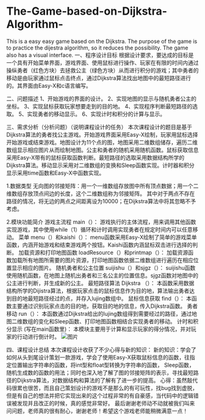 # The-Game-based-on-Dijkstra-Algorithm-
This is a easy easy game based on the Dijkstra.  The purpose of the game is to practice the dijestra algorithm, so it reduces the possibility. The game also has a visual interface.
一、程序设计目标
根据设计要求，要达成的目标是一个具有开始菜单界面，游戏界面、使用鼠标进行操作、玩家在有限的时间内通过操纵勇者（红色方块）去拯救公主（绿色方块）从而进行积分的游戏；其中勇者的移动是由玩家通过鼠标点击终点，通过Dijkstra算法找出地图中的最短路径进行的。其界面由Easy-X和c语言编写。

二、问题描述
1、开始游戏的界面的设计。
2、实现地图的显示与随机勇者公主的坐标。
3、实现鼠标获取玩家想要走到的目的地。
4、实现程序判断最短路径的选取。
5、实现勇者的移动显示。
6、实现计时和积分的计算与显示。

三、需求分析（分析问题）（说明课程设计的任务）
本次课程设计的题目是基于Dijkstra算法的勇者找公主游戏。开始游戏界面采用Easy-X绘制，玩家用鼠标选择开始游戏或结束游戏。地图设计为11个点的图，地图采用二维数组储存，遍历二维数组显示相应图片从而绘制地图。公主和勇者的随机采用随机函数。鼠标获取信息采用Easy-X带有的鼠标获取函数判断。最短路径的选取采用数据结构所学的Dijkstra算法。移动显示采用对二维数组的变换和Sleep函数实现。计时器和积分显示采用time函数和Easy-X中函数实现。

1.数据类型
无向图的邻接矩阵：用一个一维数组存放图中所有顶点数据；用一个二维数组存放顶点间边的长度，这个二维数组称为邻接矩阵。
其中对于两点不存在路径的情况，将无边的两点之间距离设为10000；在Dijkstra算法中将其忽略不予考虑。

2.模块功能简介
游戏主流程  main（）：
游戏执行的主体流程，用来调用其他函数实现游戏，其中使用while（1）循环和计时调用实现勇者在规定时间内可以任意移动。
菜单 menu（）和kaishi（）：
menu函数采用Easy-X绘制了简单的游戏菜单函数，内涵开始游戏和结束游戏两个按钮。Kaishi函数内涵鼠标双击进行选择的判断。
加载资源和打印地图函数  loadResource（）和printmap（）：
加载资源函数加载所有地图所需要的图片资源，打印地图函数依据二维数组进行遍历在相应位置显示相应的图片。
随机勇者和公主位置 suijishu（）和sjgz（）：
suijishu函数使用随机函数，在地图上随机出勇者和三名公主的位置信息。sjgz函数对地图中的公主进行判断，并生成新的公主。
最短路径算法 Dijkstra （）：
本函数采用数据结构所学的Dijistra算法，根据玩家点击的鼠标信息作为目的地，算法输出勇者达到目的地最短路径经过的点，并存入lujing数组中。
鼠标信息获取 find（）：
本函数主要通过识别玩家点击的目的地，获取目的地的信息，传入Dijkstra函数。
勇者移动 run（）：
本函数通过Dijkstra给出的lujing数组得到需要经过的路径，通过地图二维数组的变化和Sleep函数、打印地图函数相结合实现勇者的移动。
计时和积分显示 (写在main函数里)：
本模块主要用于计算和显示玩家的得分情况，并对玩家的行动进行倒计时。
![图片](https://user-images.githubusercontent.com/45117470/156285937-5c5f087e-89b0-4c24-877a-40648bf53aa5.png)

四、课程设计总结
本次课程设计收获了不少心得与新的知识：
新的知识：学会了如何从头到尾设计策划一款游戏，学会了使用Easy-X获取鼠标信息的函数，往指定位置输出字符串的函数，将int型和float型转换为字符串的函数， Sleep函数，随机生成数的函数的用法；同时也深入地了解了图的邻接矩阵的表示，寻找最短路径的Dijkstra算法，对数据结构和算法的了解有了进一步的提高。
心得：虽然敲代码很累也很苦，而且自己策划设计的游戏不是那么的有可玩性，找bug找到虚脱，但是有自己的想法并把它实现出来的这个过程非常的有自豪感，当代码中的逻辑错误被发现并且改正的时候，真的感觉非常好。
最后谢谢老师动不动就被我们叫来问问题，老师真的很有耐心，谢谢老师！希望这个游戏老师能稍微满意一点！ 



